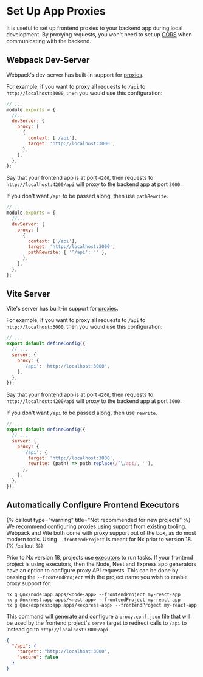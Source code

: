 # Set Up App Proxies

It is useful to set up frontend proxies to your backend app during local development. By proxying requests, you won't need to set up [CORS](https://developer.mozilla.org/en-US/docs/Web/HTTP/CORS) when communicating with the backend.

## Webpack Dev-Server

Webpack's dev-server has built-in support for [proxies](https://webpack.js.org/configuration/dev-server/#devserverproxy).

For example, if you want to proxy all requests to `/api` to `http://localhost:3000`, then you would use this configuration:

```js {% fileName="webpack.config.js" %}
// ...
module.exports = {
  //...
  devServer: {
    proxy: [
      {
        context: ['/api'],
        target: 'http://localhost:3000',
      },
    ],
  },
};
```

Say that your frontend app is at port `4200`, then requests to `http://localhost:4200/api` will proxy to the backend app at port `3000`.

If you don't want `/api` to be passed along, then use `pathRewrite`.

```js {% fileName="webpack.config.js" %}
// ...
module.exports = {
  //...
  devServer: {
    proxy: [
      {
        context: ['/api'],
        target: 'http://localhost:3000',
        pathRewrite: { '^/api': '' },
      },
    ],
  },
};
```

## Vite Server

Vite's server has built-in support for [proxies](https://vitejs.dev/config/server-options#server-proxy).

For example, if you want to proxy all requests to `/api` to `http://localhost:3000`, then you would use this configuration:

```js {% fileName="vite.config.ts" %}
// ...
export default defineConfig({
  // ...
  server: {
    proxy: {
      '/api': 'http://localhost:3000',
    },
  },
});
```

Say that your frontend app is at port `4200`, then requests to `http://localhost:4200/api` will proxy to the backend app at port `3000`.

If you don't want `/api` to be passed along, then use `rewrite`.

```js {% fileName="vite.config.ts" %}
// ...
export default defineConfig({
  // ...
  server: {
    proxy: {
      '/api': {
        target: 'http://localhost:3000',
        rewrite: (path) => path.replace(/^\/api/, ''),
      },
    },
  },
});
```

## Automatically Configure Frontend Executors

{% callout type="warning" title="Not recommended for new projects" %}
We recommend configuring proxies using support from existing tooling. Webpack and Vite both come with proxy support out of the box, as do most modern tools. Using `--frontendProject` is meant for Nx prior to version 18.
{% /callout %}

Prior to Nx version 18, projects use [executors](/concepts/executors-and-configurations) to run tasks. If your frontend project is
using executors, then the Node, Nest and Express app generators have an option to configure proxy API requests. This
can be done by passing the `--frontendProject` with the project name you wish to enable proxy support for.

```shell
nx g @nx/node:app apps/<node-app> --frontendProject my-react-app
nx g @nx/nest:app apps/<nest-app> --frontendProject my-react-app
nx g @nx/express:app apps/<express-app> --frontendProject my-react-app
```

This command will generate and configure a `proxy.conf.json` file that will be used by the frontend project's `serve` target to redirect calls to `/api` to instead go to `http://localhost:3000/api`.

```json {% fileName="/apps/my-react-app/proxy.conf.json" %}
{
  "/api": {
    "target": "http://localhost:3000",
    "secure": false
  }
}
```
